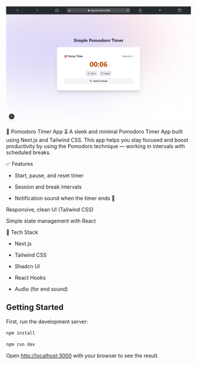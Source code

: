 <img src="/public/bg.png" 
alt="Apzhuss - Abdisalaan H. Abdi..">

📌 Pomodoro Timer App ⏳
A sleek and minimal Pomodoro Timer App built using Next.js and Tailwind CSS.
This app helps you stay focused and boost productivity by using the Pomodoro technique — working in intervals with scheduled breaks.

✅ Features

- Start, pause, and reset timer

- Session and break intervals

- Notification sound when the timer ends 🔔

Responsive, clean UI (Tailwind CSS)

Simple state management with React

🚀 Tech Stack

- Next.js

- Tailwind CSS

- Shadcn UI

- React Hooks

-  Audio (for end sound)

## Getting Started

First, run the development server:

```bash
npm install
```
```bash
npm run dev
```

Open [http://localhost:3000](http://localhost:3000) with your browser to see the result.


